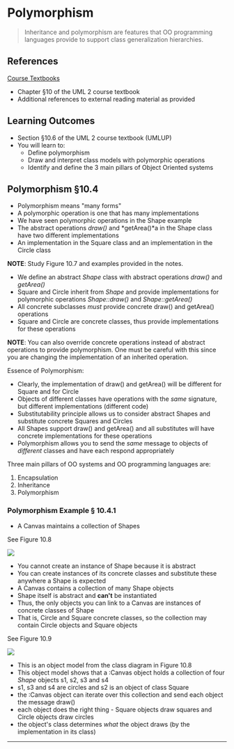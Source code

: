 # Polymorphism #

> Inheritance and polymorphism are features that OO programming languages provide to support class generalization hierarchies.
> 

## References ##

[Course Textbooks](textbooks.md)

- Chapter &sect;10 of the UML 2 course textbook
- Additional references to external reading material as provided

## Learning Outcomes ##

- Section &sect;10.6 of the UML 2 course textbook (UMLUP)
- You will learn to:
	* Define polymorphism
	* Draw and interpret class models with polymorphic operations
	* Identify and define the 3 main pillars of Object Oriented systems

## Polymorphism &sect;10.4 ##

- Polymorphism means "many forms"
- A polymorphic operation is one that has many implementations
- We have seen polymorphic operations in the Shape example
- The abstract operations *draw()* and *getArea()*a in the Shape class have two different implementations
- An implementation in the Square class and an implementation in the Circle class

**NOTE**: Study Figure 10.7 and examples provided in the notes.

- We define an abstract *Shape* class with abstract operations *draw()* and *getArea()*
- Square and Circle inherit from *Shape* and provide implementations for polymorphic operations *Shape::draw()* and *Shape::getArea()*
- All concrete subclasses *must* provide concrete draw() and getArea() operations
- Square and Circle are concrete classes, thus provide implementations for these operations

**NOTE**: You can also override concrete operations instead of abstract operations to provide polymorphism. One must be careful with this since you are changing the implementation of an inherited operation.

Essence of Polymorphism: 

- Clearly, the implementation of draw() and getArea() will be different for Square and for Circle
- Objects of different classes have operations with the *same* signature, but different implementations (different code)
- Substitutability principle allows us to consider abstract Shapes and substitute concrete Squares and Circles
- All Shapes support draw() and getArea() and all substitutes will have concrete implementations for these operations
- Polymorphism allows you to send the *same* message to objects of *different* classes and have each respond appropriately

Three main pillars of OO systems and OO programming languages are:

1. Encapsulation
2. Inheritance
3. Polymorphism

### Polymorphism Example &sect; 10.4.1 ###

- A Canvas maintains a collection of Shapes

See Figure 10.8

![][cls-shape-canvas]

- You cannot create an instance of Shape because it is abstract
- You can create instances of its concrete classes and substitute these anywhere a Shape is expected
- A Canvas contains a collection of many Shape objects
- Shape itself is abstract and **can't** be instantiated
- Thus, the only objects you can link to a Canvas are instances of concrete classes of Shape
- That is, Circle and Square concrete classes, so the collection may contain Circle objects and Square objects

See Figure 10.9

![][obj-canvas-shapes]

- This is an object model from the class diagram in Figure 10.8
- This object model shows that a :Canvas object holds a collection of four *Shape* objects s1, s2, s3 and s4
- s1, s3 and s4 are circles and s2 is an object of class Square
- the :Canvas object can iterate over this collection and send each object the message draw()
- each object does the right thing - Square objects draw squares and Circle objects draw circles
- the object's class determines *what* the object draws (by the implementation in its class)

---

[cls-shape-canvas]: https://s3-us-west-2.amazonaws.com/oosa-wiki/uploads/images/class-shape-canvas.png

[obj-canvas-shapes]: https://s3-us-west-2.amazonaws.com/oosa-wiki/uploads/images/obj-canvas-shape.png
